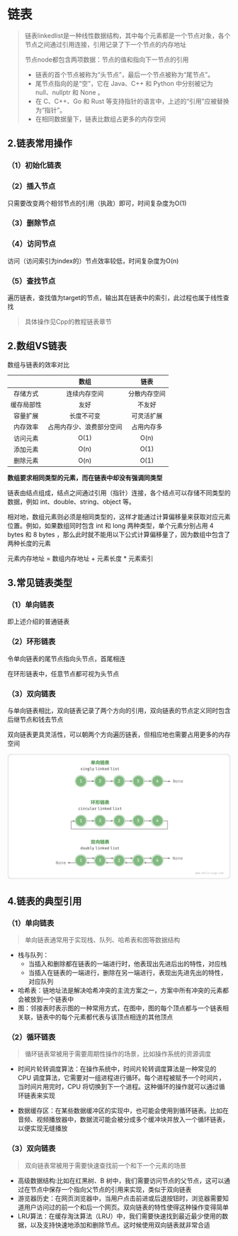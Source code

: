 # 链表

> 链表linkedlist是一种线性数据结构，其中每个元素都是一个节点对象，各个节点之间通过引用连接，引用记录了下一个节点的内存地址
>
> 节点node都包含两项数据：节点的值和指向下一节点的引用
>
> - 链表的首个节点被称为“头节点”，最后一个节点被称为“尾节点”。
> - 尾节点指向的是“空”，它在 Java、C++ 和 Python 中分别被记为 null、nullptr 和 None 。
> - 在 C、C++、Go 和 Rust 等支持指针的语言中，上述的“引用”应被替换为“指针”。
> - 在相同数据量下，链表比数组占更多的内存空间



## 2.链表常用操作

### （1）初始化链表

### （2）插入节点

只需要改变两个相邻节点的引用（执政）即可，时间复杂度为O(1)

### （3）删除节点

### （4）访问节点

访问（访问索引为index的）节点效率较低，时间复杂度为O(n)

### （5）查找节点

遍历链表，查找值为target的节点，输出其在链表中的索引，此过程也属于线性查找

> 具体操作见Cpp的教程链表章节



## 2.数组VS链表

数组与链表的效率对比

|            |           数组           |     链表     |
| :--------: | :----------------------: | :----------: |
|  存储方式  |       连续内存空间       | 分散内存空间 |
| 缓存局部性 |           友好           |    不友好    |
|  容量扩展  |        长度不可变        |  可灵活扩展  |
|  内存效率  | 占用内存少、浪费部分空间 |  占用内存多  |
|  访问元素  |           O(1)           |     O(n)     |
|  添加元素  |           O(n)           |     O(1)     |
|  删除元素  |           O(n)           |     O(1)     |

**数组要求相同类型的元素，而在链表中却没有强调同类型**

链表由结点组成，结点之间通过引用（指针）连接，各个结点可以存储不同类型的数据，例如 int、double、string、object 等。

相对地，数组元素则必须是相同类型的，这样才能通过计算偏移量来获取对应元素位置。例如，如果数组同时包含 int 和 long 两种类型，单个元素分别占用 4 bytes 和 8 bytes ，那么此时就不能用以下公式计算偏移量了，因为数组中包含了两种长度的元素

元素内存地址 = 数组内存地址 + 元素长度 * 元素索引



## 3.常见链表类型

### （1）单向链表

即上述介绍的普通链表

### （2）环形链表

令单向链表的尾节点指向头节点，首尾相连

在环形链表中，任意节点都可视为头节点

### （3）双向链表

与单向链表相比，双向链表记录了两个方向的引用，双向链表的节点定义同时包含后继节点和钱去节点

双向链表更具灵活性，可以朝两个方向遍历链表，但相应地也需要占用更多的内存空间

![](img/2.链表.assets/linkedlist_common_types.png)



## 4.链表的典型引用

### （1）单向链表

> 单向链表通常用于实现栈、队列、哈希表和图等数据结构

* 栈与队列：
  * 当插入和删除都在链表的一端进行时，他表现出先进后出的特性，对应栈
  * 当插入在链表的一端进行，删除在另一端进行，表现出先进先出的特性，对应队列
* 哈希表：链地址法是解决哈希冲突的主流方案之一，方案中所有冲突的元素都会被放到一个链表中
* 图：邻接表时表示图的一种常用方式，在图中，图的每个顶点都与一个链表相关联，链表中的每个元素都代表与该顶点相连的其他顶点

### （2）循环链表

> 循环链表常被用于需要周期性操作的场景，比如操作系统的资源调度

* 时间片轮转调度算法：在操作系统中，时间片轮转调度算法是一种常见的 CPU 调度算法，它需要对一组进程进行循环。每个进程被赋予一个时间片，当时间片用完时，CPU 将切换到下一个进程。这种循环的操作就可以通过循环链表来实现

* 数据缓存区：在某些数据缓冲区的实现中，也可能会使用到循环链表。比如在音频、视频播放器中，数据流可能会被分成多个缓冲块并放入一个循环链表，以便实现无缝播放

### （3）双向链表

> 双向链表常被用于需要快速查找前一个和下一个元素的场景

* 高级数据结构:比如在红黑树、B 树中，我们需要访问节点的父节点，这可以通过在节点中保存一个指向父节点的引用来实现，类似于双向链表
* 游览器历史：在网页浏览器中，当用户点击前进或后退按钮时，浏览器需要知道用户访问过的前一个和后一个网页。双向链表的特性使得这种操作变得简单
* LRU算法：在缓存淘汰算法（LRU）中，我们需要快速找到最近最少使用的数据，以及支持快速地添加和删除节点。这时候使用双向链表就非常合适